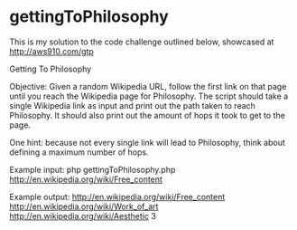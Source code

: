 # gettingToPhilosophy
This is my solution to the code challenge outlined below, showcased at http://aws910.com/gtp

Getting To Philosophy

Objective: Given a random Wikipedia URL, follow the first link on that page until you reach the Wikipedia page for Philosophy. The script should take a single Wikipedia link as input and print out the path taken to reach Philosophy. It should also print out the amount of hops it took to get to the page.

One hint: because not every single link will lead to Philosophy, think about defining a maximum number of hops.

Example input: 
php gettingToPhilosophy.php http://en.wikipedia.org/wiki/Free_content

Example output:
http://en.wikipedia.org/wiki/Free_content
http://en.wikipedia.org/wiki/Work_of_art
http://en.wikipedia.org/wiki/Aesthetic
3

